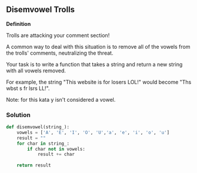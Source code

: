 ## Disemvowel Trolls

**Definition**

Trolls are attacking your comment section!

A common way to deal with this situation is to remove all of the vowels from the trolls' comments, neutralizing the threat.

Your task is to write a function that takes a string and return a new string with all vowels removed.

For example, the string "This website is for losers LOL!" would become "Ths wbst s fr lsrs LL!".

Note: for this kata y isn't considered a vowel.

### Solution

```python
def disemvowel(string_):
    vowels = ['A', 'E', 'I', 'O', 'U','a', 'e', 'i', 'o', 'u']
    result = ""
    for char in string_:
        if char not in vowels:
            result += char
            
    return result
```
        
